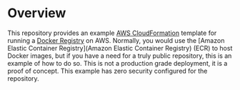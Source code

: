 
# Overview

This repository provides an example [AWS CloudFormation](https://aws.amazon.com/cloudformation/) template for running
a [Docker Registry](https://docs.docker.com/registry/) on AWS. Normally, you would use the
[Amazon Elastic Container Registry](Amazon Elastic Container Registry) (ECR) to host Docker images, but
if you have a need for a truly public repository, this is an example of how to do so. This is not a production grade deployment,
it is a proof of concept. This example has zero security configured for the repository.
